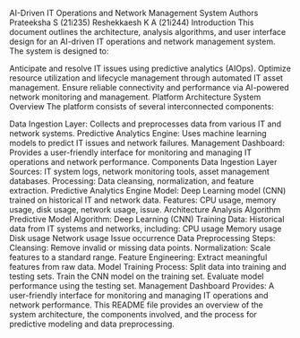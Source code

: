 AI-Driven IT Operations and Network Management System
Authors
Prateeksha S (21i235)
Reshekkaesh K A (21i244)
Introduction
This document outlines the architecture, analysis algorithms, and user interface design for an AI-driven IT operations and network management system. The system is designed to:

Anticipate and resolve IT issues using predictive analytics (AIOps).
Optimize resource utilization and lifecycle management through automated IT asset management.
Ensure reliable connectivity and performance via AI-powered network monitoring and management.
Platform Architecture
System Overview
The platform consists of several interconnected components:

Data Ingestion Layer: Collects and preprocesses data from various IT and network systems.
Predictive Analytics Engine: Uses machine learning models to predict IT issues and network failures.
Management Dashboard: Provides a user-friendly interface for monitoring and managing IT operations and network performance.
Components
Data Ingestion Layer
Sources: IT system logs, network monitoring tools, asset management databases.
Processing: Data cleansing, normalization, and feature extraction.
Predictive Analytics Engine
Model: Deep Learning model (CNN) trained on historical IT and network data.
Features: CPU usage, memory usage, disk usage, network usage, issue.
Architecture
Analysis Algorithm
Predictive Model
Algorithm: Deep Learning (CNN)
Training Data: Historical data from IT systems and networks, including:
CPU usage
Memory usage
Disk usage
Network usage
Issue occurrence
Data Preprocessing
Steps:
Cleansing: Remove invalid or missing data points.
Normalization: Scale features to a standard range.
Feature Engineering: Extract meaningful features from raw data.
Model Training
Process:
Split data into training and testing sets.
Train the CNN model on the training set.
Evaluate model performance using the testing set.
Management Dashboard
Provides: A user-friendly interface for monitoring and managing IT operations and network performance.
This README file provides an overview of the system architecture, the components involved, and the process for predictive modeling and data preprocessing.
